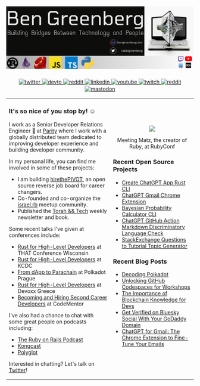 # [![ben greenberg header](./new_header.png)](https://www.bengreenberg.dev)

<div align="center">
<a href="https://twitter.com/hummusonrails" target="_blank">
  <img src=https://img.shields.io/badge/twitter-%2300acee.svg?&style=for-the-badge&logo=twitter&logoColor=white alt=twitter style="margin-bottom: 2px;" />
</a>
<a href="https://dev.to/bengreenberg" target="_blank">
  <img src=https://img.shields.io/badge/dev.to-%2308090A.svg?&style=for-the-badge&logo=dev.to&logoColor=white alt=devto style="margin-bottom: 2px;" />
</a>
<a href=https://www.getrevue.co/profile/hummusonrails" target="_blank">
	<img src="https://img.shields.io/badge/revue%20-%239146FF.svg?&style=for-the-badge&logo=Revue&logoColor=white" alt="reddit" style="margin-bottom: 2px;" />
</a> 
<a href="https://linkedin.com/in/rabbigreenberg" target="_blank">
  <img src=https://img.shields.io/badge/linkedin-%231E77B2.svg?&style=for-the-badge&logo=linkedin&logoColor=white alt=linkedin style="margin-bottom: 2px;" />
</a>
<a href="https://www.youtube.com/channel/UC3Ug3f0ZZEBl8RQoFI6YNNQ" target="_blank">
  <img src=https://img.shields.io/badge/youtube-%23EE4831.svg?&style=for-the-badge&logo=youtube&logoColor=white alt=youtube style="margin-bottom: 2px;" />
</a>  
<a href="https://www.twitch.tv/hummusonrails" target="_blank">
	<img src="https://img.shields.io/badge/twitch%20-%239146FF.svg?&style=for-the-badge&logo=Twitch&logoColor=white" alt="twitch" style="margin-bottom: 2px;" />
</a>  
<a href=https://www.reddit.com/r/hummusonrails/" target="_blank">
	<img src="https://img.shields.io/badge/reddit%20-%239146FF.svg?&style=for-the-badge&logo=Reddit&logoColor=white" alt="reddit" style="margin-bottom: 2px;" />
</a>
<a rel="me" href="https://fosstodon.org/@hummusonrails">
	<img src="https://img.shields.io/badge/mastodon-%231E77B2.svg?&style=for-the-badge&logo=Mastodon&logoColor=white" alt="mastodon" style="margin-bottom: 2px;" />
</a>	
</div>

<table style="border: none;">
<tr style="border: none;">
<td style="border: none;" width="50%">
<h3>It's so nice of you stop by! ☺️</h3>

I work as a Senior Developer Relations Engineer 🥑 at [Parity](https://www.parity.io/) where I work with a globally distributed team dedicated to improving developer experience and building developer community.

In my personal life, you can find me involved in some of these projects:

* I am building [hirethePIVOT](https://hirethepivot.com), an open source reverse job board for career changers. 
* Co-founded and co-organize the [israel.rb](https://www.facebook.com/groups/272757750683415) meetup community.
* Published the [Torah && Tech](https://torahandtech.dev) weekly newsletter and book.

Some recent talks I've given at conferences include:

* [Rust for High-Level Developers](https://that.us/events/wi/2023/) at THAT Conference Wisconsin
* [Rust for High-Level Developers](https://www.kcdc.info/) at KCDC
* [From dApp to Parachain](https://dotprague.xyz/) at Polkadot Prague
* [Rust for High-Level Developers](https://youtu.be/avz_SQZMxCU) at Devoxx Greece
* [Becoming and Hiring Second Career Developers](https://www.codementor.io/events/second-career-developers-eqx6yh2c5s) at CodeMentor

I've also had a chance to chat with some great people on podcasts including:

* [The Ruby on Rails Podcast](https://fireside.fm/episode/3OC19MC9+jwYA3Iyf)
* [Kongcast](https://www.youtube.com/watch?v=5TXiFoekXb8)
* [Polyglot](https://podcasts.apple.com/us/podcast/polyglot/id1553516392)

Interested in chatting? Let's talk on [Twitter](https://twitter.com/RabbiGreenberg)!

</td>

<td style="border: none;" width="40%">
<div align="center">
  <img src="https://www.bengreenberg.dev/assets/images/ben_and_matz.jpeg" align="center" style="width: 100%" />
  <p>Meeting Matz, the creator of Ruby, at RubyConf</p>
</div>
	
### Recent Open Source Projects
	
* [Create ChatGPT App Rust CLI](https://github.com/hummusonrails/create-chatgpt-app)
* [ChatGPT Gmail Chrome Extension](https://github.com/bencgreenberg/chatgpt-gmail-suggestions-chrome-extension)
* [Bayesian Probability Calculator CLI](https://github.com/bencgreenberg/probability-cli)
* [ChatGPT GitHub Action Markdown Discriminatory Language Check](https://github.com/bencgreenberg/github-action-gpt-language-check)
* [StackExchange Questions to Tutorial Topic Generator](https://github.com/bencgreenberg/stackexchange-tutorial-themes)














### Recent Blog Posts


* [Decoding Polkadot](https://www.bengreenberg.dev/posts/2023-05-31-decoding-polkadot/)
* [Unlocking GitHub Codespaces for Workshops](https://www.bengreenberg.dev/posts/2023-05-22-codespaces-for-workshops/)
* [The Importance of Blockchain Knowledge for Devs](https://www.bengreenberg.dev/posts/2023-05-16-importance-of-blockchain-for-new-devs/)
* [Get Verified on Bluesky Social With Your GoDaddy Domain](https://www.bengreenberg.dev/posts/2023-04-26-get-verified-on-bluesky-godaddy/)
* [ChatGPT for Gmail: The Chrome Extension to Fine-Tune Your Emails](https://www.bengreenberg.dev/posts/2023-04-13-chatgpt-gmail-chrome-extension/)
</td>
</tr>
</table>
